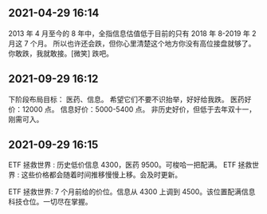 ## 2021-04-29 16:14

2013 年 4 月至今的 8 年中，全指信息估值低于目前的只有 2018 年 8-2019 年 2 月这 7 个月。
所以也许还会跌，但你心里清楚这个地方你没有高位接盘就够了。
你敢跌，我就敢接。[微笑] 跌吧。

## 2021-09-29 16:12

下阶段布局目标：
医药、信息。
希望它们不要不识抬举，好好给我跌。
医药好价：12000 点。
信息好价：5000-5400 点。
非历史好价，但低于去年双十一，刚需可入。

## 2021-09-29 16:15

ETF 拯救世界 : 历史低价信息 4300，医药 9500。可梭哈一把配满。
ETF 拯救世界 : 这些价格都会随着时间推移慢慢上移。会及时更新。

ETF 拯救世界: 7 个月前给的价位。信息从 4300 上调到 4500。该位置配满信息科技仓位。一切尽在掌握。
